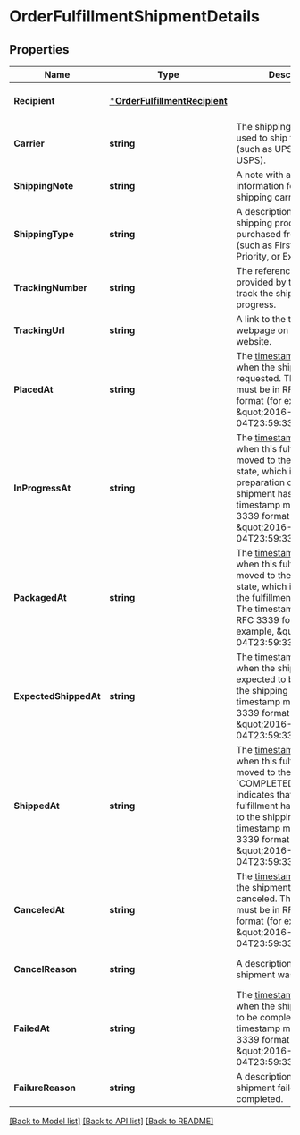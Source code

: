 # OrderFulfillmentShipmentDetails

## Properties

 Name                  | Type                                                           | Description                                                                                                                                                                                                                                                                                                                                      | Notes                        
-----------------------|----------------------------------------------------------------|--------------------------------------------------------------------------------------------------------------------------------------------------------------------------------------------------------------------------------------------------------------------------------------------------------------------------------------------------|------------------------------
 **Recipient**         | [***OrderFulfillmentRecipient**](OrderFulfillmentRecipient.md) |                                                                                                                                                                                                                                                                                                                                                  | [optional] [default to null] 
 **Carrier**           | **string**                                                     | The shipping carrier being used to ship this fulfillment (such as UPS, FedEx, or USPS).                                                                                                                                                                                                                                                          | [optional] [default to null] 
 **ShippingNote**      | **string**                                                     | A note with additional information for the shipping carrier.                                                                                                                                                                                                                                                                                     | [optional] [default to null] 
 **ShippingType**      | **string**                                                     | A description of the type of shipping product purchased from the carrier (such as First Class, Priority, or Express).                                                                                                                                                                                                                            | [optional] [default to null] 
 **TrackingNumber**    | **string**                                                     | The reference number provided by the carrier to track the shipment&#x27;s progress.                                                                                                                                                                                                                                                              | [optional] [default to null] 
 **TrackingUrl**       | **string**                                                     | A link to the tracking webpage on the carrier&#x27;s website.                                                                                                                                                                                                                                                                                    | [optional] [default to null] 
 **PlacedAt**          | **string**                                                     | The [timestamp](https://developer.squareup.com/docs/build-basics/working-with-dates) indicating when the shipment was requested. The timestamp must be in RFC 3339 format (for example, \&quot;2016-09-04T23:59:33.123Z\&quot;).                                                                                                                 | [optional] [default to null] 
 **InProgressAt**      | **string**                                                     | The [timestamp](https://developer.squareup.com/docs/build-basics/working-with-dates) indicating when this fulfillment was moved to the &#x60;RESERVED&#x60; state, which  indicates that preparation of this shipment has begun. The timestamp must be in RFC 3339 format (for example, \&quot;2016-09-04T23:59:33.123Z\&quot;).                 | [optional] [default to null] 
 **PackagedAt**        | **string**                                                     | The [timestamp](https://developer.squareup.com/docs/build-basics/working-with-dates) indicating when this fulfillment was moved to the &#x60;PREPARED&#x60; state, which indicates that the fulfillment is packaged. The timestamp must be in RFC 3339 format (for example, \&quot;2016-09-04T23:59:33.123Z\&quot;).                             | [optional] [default to null] 
 **ExpectedShippedAt** | **string**                                                     | The [timestamp](https://developer.squareup.com/docs/build-basics/working-with-dates) indicating when the shipment is expected to be delivered to the shipping carrier. The timestamp must be in RFC 3339 format (for example, \&quot;2016-09-04T23:59:33.123Z\&quot;).                                                                           | [optional] [default to null] 
 **ShippedAt**         | **string**                                                     | The [timestamp](https://developer.squareup.com/docs/build-basics/working-with-dates) indicating when this fulfillment was moved to the &#x60;COMPLETED&#x60; state, which indicates that the fulfillment has been given to the shipping carrier. The timestamp must be in RFC 3339 format (for example, \&quot;2016-09-04T23:59:33.123Z\&quot;). | [optional] [default to null] 
 **CanceledAt**        | **string**                                                     | The [timestamp](https://developer.squareup.com/docs/build-basics/working-with-dates) indicating the shipment was canceled. The timestamp must be in RFC 3339 format (for example, \&quot;2016-09-04T23:59:33.123Z\&quot;).                                                                                                                       | [optional] [default to null] 
 **CancelReason**      | **string**                                                     | A description of why the shipment was canceled.                                                                                                                                                                                                                                                                                                  | [optional] [default to null] 
 **FailedAt**          | **string**                                                     | The [timestamp](https://developer.squareup.com/docs/build-basics/working-with-dates) indicating when the shipment failed to be completed. The timestamp must be in RFC 3339 format (for example, \&quot;2016-09-04T23:59:33.123Z\&quot;).                                                                                                        | [optional] [default to null] 
 **FailureReason**     | **string**                                                     | A description of why the shipment failed to be completed.                                                                                                                                                                                                                                                                                        | [optional] [default to null] 

[[Back to Model list]](../README.md#documentation-for-models) [[Back to API list]](../README.md#documentation-for-api-endpoints) [[Back to README]](../README.md)

